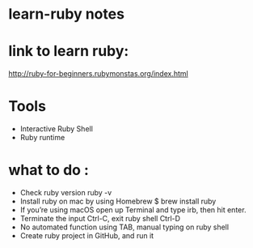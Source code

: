# learn-ruby notes

# link to learn ruby:

http://ruby-for-beginners.rubymonstas.org/index.html

# Tools

- Interactive Ruby Shell
- Ruby runtime

# what to do :

- Check ruby version ruby -v
- Install ruby on mac by using Homebrew \$ brew install ruby
- If you’re using macOS open up Terminal and type irb, then hit enter.
- Terminate the input Ctrl-C, exit ruby shell Ctrl-D
- No automated function using TAB, manual typing on ruby shell
- Create ruby project in GitHub, and run it

